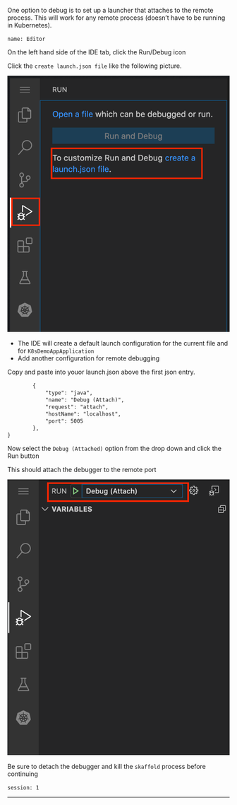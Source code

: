 
One option to debug is to set up a launcher that attaches to the remote process. This will work for any remote process (doesn’t have to be running in Kubernetes).


```dashboard:open-dashboard
name: Editor
```

On the left hand side of the IDE tab, click the Run/Debug icon

Click the `create launch.json file` like the following picture.

![alt_text](images/image4.png "image_tooltip")




*   The IDE will create a default launch configuration for the current file and for `K8sDemoAppApplication`
*   Add another configuration for remote debugging

Copy and paste into youor launch.json above the first json entry.
```workshop:copy
        {
            "type": "java",
            "name": "Debug (Attach)",
            "request": "attach",
            "hostName": "localhost",
            "port": 5005
        },
}

```

Now select the `Debug (Attached)` option from the drop down and click the Run button

This should attach the debugger to the remote port

![alt_text](images/image5.png "image_tooltip")


Be sure to detach the debugger and kill the `skaffold` process before continuing
```terminal:interrupt
session: 1
```



---
